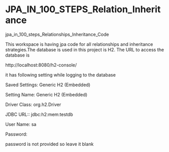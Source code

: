 # JPA_IN_100_STEPS_Relation_Inheritance

jpa_in_100_steps_Relationships_Inheritance_Code

This workspace is having jpa code for all relationships and inheritance strategies.The database is used in this project is H2.
The URL to access the database is 

http://localhost:8080/h2-console/

it has following setting while logging to the database

Saved Settings: Generic H2 (Embedded)

Setting Name: Generic H2 (Embedded)

Driver Class: org.h2.Driver

JDBC URL:: jdbc:h2:mem:testdb

User Name: sa

Password: 

password is not provided so leave it blank

